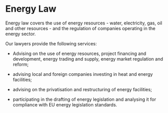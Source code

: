 # Energy Law

Energy law covers the use of energy resources - water, electricity, gas, oil and other resources - and the regulation of companies operating in the energy sector.

Our lawyers provide the following services:

- Advising on the use of energy resources, project financing and development, energy trading and supply, energy market regulation and reform;

- advising local and foreign companies investing in heat and energy facilities;

- advising on the privatisation and restructuring of energy facilities;

- participating in the drafting of energy legislation and analysing it for compliance with EU energy legislation standards.
